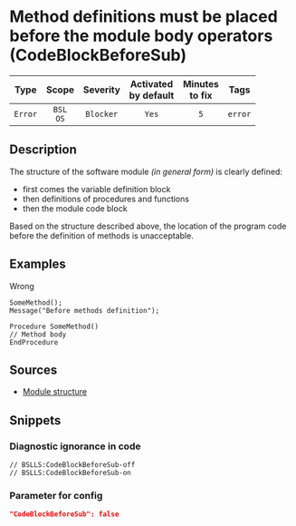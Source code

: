 # Method definitions must be placed before the module body operators (CodeBlockBeforeSub)

|   Type    |    Scope    |   Severity    |    Activated<br>by default    |    Minutes<br>to fix    |  Tags   |
|:--------:|:-----------------------------:|:-------------:|:------------------------------:|:-----------------------------------:|:-------:|
| `Error` |         `BSL`<br>`OS`         | `Blocker` |              `Yes`              |                 `5`                 | `error` |

<!-- Блоки выше заполняются автоматически, не трогать -->
## Description
<!-- Описание диагностики заполняется вручную. Необходимо понятным языком описать смысл и схему работу -->

The structure of the software module *(in general form)* is clearly defined:

- first comes the variable definition block
- then definitions of procedures and functions
- then the module code block

Based on the structure described above, the location of the program code before the definition of methods is unacceptable.

## Examples
<!-- В данном разделе приводятся примеры, на которые диагностика срабатывает, а также можно привести пример, как можно исправить ситуацию -->

Wrong

```bsl
SomeMethod();
Message("Before methods definition");

Procedure SomeMethod()
// Method body
EndProcedure
```

## Sources
<!-- Необходимо указывать ссылки на все источники, из которых почерпнута информация для создания диагностики -->


* [Module structure](https://its.1c.ru/db/v8std/content/455/hdoc)

## Snippets

<!-- Блоки ниже заполняются автоматически, не трогать -->
### Diagnostic ignorance in code

```bsl
// BSLLS:CodeBlockBeforeSub-off
// BSLLS:CodeBlockBeforeSub-on
```

### Parameter for config

```json
"CodeBlockBeforeSub": false
```
